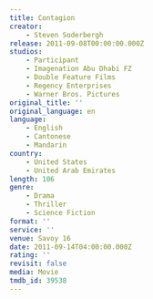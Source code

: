 ```yaml
---
title: Contagion
creator:
    - Steven Soderbergh
release: 2011-09-08T00:00:00.000Z
studios:
    - Participant
    - Imagenation Abu Dhabi FZ
    - Double Feature Films
    - Regency Enterprises
    - Warner Bros. Pictures
original_title: ''
original_language: en
language:
    - English
    - Cantonese
    - Mandarin
country:
    - United States
    - United Arab Emirates
length: 106
genre:
    - Drama
    - Thriller
    - Science Fiction
format: ''
service: ''
venue: Savoy 16
date: 2011-09-14T04:00:00.000Z
rating: ''
revisit: false
media: Movie
tmdb_id: 39538
---
```



